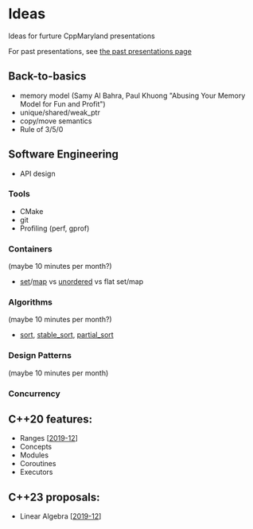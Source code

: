 # Ideas
Ideas for furture CppMaryland presentations

For past presentations, see [the past presentations page](README.md)

## Back-to-basics

* memory model (Samy Al Bahra, Paul Khuong "Abusing Your Memory Model for Fun and Profit")
* unique/shared/weak_ptr
* copy/move semantics
* Rule of 3/5/0


## Software Engineering

* API design

### Tools
* CMake
* git
* Profiling (perf, gprof)

### Containers
(maybe 10 minutes per month?)
* [set](https://en.cppreference.com/w/cpp/container/set)/[map](https://en.cppreference.com/w/cpp/container/map) vs [unordered](https://en.cppreference.com/w/cpp/container/unordered_set) vs flat set/map

### Algorithms
(maybe 10 minutes per month?)
* [sort](https://en.cppreference.com/w/cpp/algorithm/sort), [stable_sort](https://en.cppreference.com/w/cpp/algorithm/stable_sort), [partial_sort](https://en.cppreference.com/w/cpp/algorithm/partial_sort)

### Design Patterns
(maybe 10 minutes per month)


### Concurrency

## C++20 features:
* Ranges [[2019-12](2019-12-04_Eric_Richardson_-_Ranges_in_C++20.pdf)]
* Concepts
* Modules
* Coroutines
* Executors

## C++23 proposals:
* Linear Algebra [[2019-12](2019-12-04_Bob_Steagall_-_Linear_Algebra_proposal_for_C++23.pdf)]
